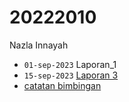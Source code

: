 # 20222010
Nazla Innayah


+ `01-sep-2023` Laporan_1
+ `15-sep-2023` [Laporan 3](2023_09_15_Presentasi3.pptx)
+ [catatan bimbingan](20222010_Nazla%20Innayah_Catatan%20Bimbingan%20Studman%20II.docx)
